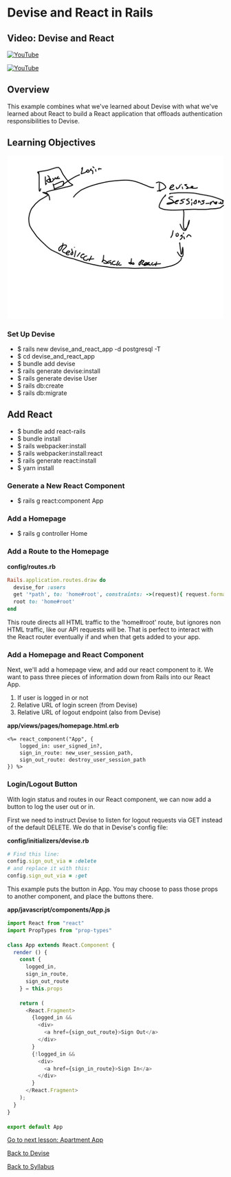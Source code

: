# Devise and React in Rails

## Video: Devise and React
[![YouTube](http://img.youtube.com/vi/96Kd2dCsXm8/0.jpg)](https://www.youtube.com/watch?v=96Kd2dCsXm8)

[![YouTube](http://img.youtube.com/vi/qHC8NEDlB8U/0.jpg)](https://www.youtube.com/watch?v=qHC8NEDlB8U)

## Overview
This example combines what we've learned about Devise with what we've learned about React to build a React application that offloads authentication responsibilities to Devise.


## Learning Objectives
![devise and react together](./assets/devise-react-structure.jpg)


### Set Up Devise
- $ rails new devise_and_react_app -d postgresql -T
- $ cd devise_and_react_app
- $ bundle add devise
- $ rails generate devise:install
- $ rails generate devise User
- $ rails db:create
- $ rails db:migrate


## Add React
- $ bundle add react-rails
- $ bundle install
- $ rails webpacker:install
- $ rails webpacker:install:react
- $ rails generate react:install
- $ yarn install


### Generate a New React Component
- $ rails g react:component App


### Add a Homepage
- $ rails g controller Home

### Add a Route to the Homepage
**config/routes.rb**
```ruby
Rails.application.routes.draw do
  devise_for :users
  get '*path', to: 'home#root', constraints: ->(request){ request.format.html? }
  root to: 'home#root'
end
```
This route directs all HTML traffic to the 'home#root' route, but ignores non HTML traffic, like our API requests will be.  That is perfect to interact with the React router eventually if and when that gets added to your app.

### Add a Homepage and React Component
Next, we'll add a homepage view, and add our react component to it.  We want to pass three pieces of information down from Rails into our React App.
1) If user is logged in or not
2) Relative URL of login screen (from Devise)
3) Relative URL of logout endpoint (also from Devise)

**app/views/pages/homepage.html.erb**
```
<%= react_component("App", {
    logged_in: user_signed_in?,
    sign_in_route: new_user_session_path,
    sign_out_route: destroy_user_session_path
}) %>
```

### Login/Logout Button
With login status and routes in our React component, we can now add a button to log the user out or in.

First we need to instruct Devise to listen for logout requests via GET instead of the default DELETE.  We do that in Devise's config file:

**config/initializers/devise.rb**
```ruby
# Find this line:
config.sign_out_via = :delete
# and replace it with this:
config.sign_out_via = :get
```

This example puts the button in App.  You may choose to pass those props to another component, and place the buttons there.


**app/javascript/components/App.js**
```javascript
import React from "react"
import PropTypes from "prop-types"

class App extends React.Component {
  render () {
    const {
      logged_in,
      sign_in_route,
      sign_out_route
    } = this.props

    return (
      <React.Fragment>
        {logged_in &&
          <div>
            <a href={sign_out_route}>Sign Out</a>
          </div>
        }
        {!logged_in &&
          <div>
            <a href={sign_in_route}>Sign In</a>
          </div>
        }
      </React.Fragment>
    );
  }
}

export default App
```

[Go to next lesson: Apartment App](./apartment_app.md)

[Back to Devise](./devise.md)

[Back to Syllabus](../README.md)
